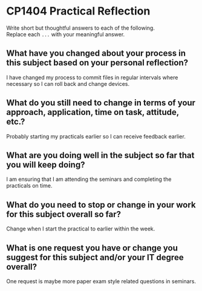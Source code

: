# CP1404 Practical Reflection

Write short but thoughtful answers to each of the following.  
Replace each `...` with your meaningful answer.

## What have you changed about your process in this subject based on your personal reflection?

I have changed my process to commit files in regular intervals where necessary so I can roll back and change devices.

## What do you still need to change in terms of your approach, application, time on task, attitude, etc.?

Probably starting my practicals earlier so I can receive feedback earlier.

## What are you doing well in the subject so far that you will keep doing?

I am ensuring that I am attending the seminars and completing the practicals on time.

## What do you need to stop or change in your work for this subject overall so far?

Change when I start the practical to earlier within the week.

## What is one request you have or change you suggest for this subject and/or your IT degree overall?

One request is maybe more paper exam style related questions in seminars.

